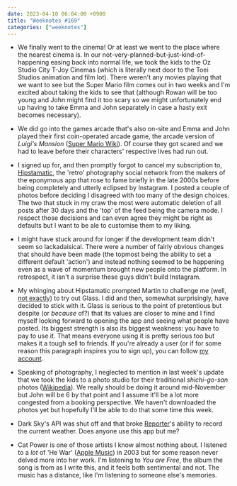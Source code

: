 ```yaml
---
date: 2023-04-10 06:04:00 +0900
title: "Weeknotes #169"
categories: ["weeknotes"]
---
```


- We finally went to the cinema! Or at least we went to the place where the nearest cinema is. In our not-very-planned-but-just-kind-of-happening easing back into normal life, we took the kids to the Oz Studio City T-Joy Cinemas (which is literally next door to the Toei Studios animation and film lot). There weren't any movies playing that we want to see but the Super Mario film comes out in two weeks and I'm excited about taking the kids to see that (although Rowan will be too young and John might find it too scary so we might unfortunately end up having to take Emma and John separately in case a hasty exit becomes necessary).

- We did go into the games arcade that's also on-site and Emma and John played their first coin-operated arcade game, the arcade version of _Luigi's Mansion_ ([Super Mario Wiki](https://www.mariowiki.com/Luigi%27s_Mansion_Arcade)). Of course they got scared and we had to leave before their characters' respective lives had run out.

- I signed up for, and then promptly forgot to cancel my subscription to, [Hipstamatic](https://hipstamatic.app/hello), the 'retro' photography social network from the makers of the eponymous app that rose to fame briefly in the late 2000s before being completely and utterly eclipsed by Instagram. I posted a couple of photos before deciding I disagreed with too many of the design choices. The two that stuck in my craw the most were automatic deletion of all posts after 30 days and the 'top' of the feed being the camera mode. I respect those decisions and can even agree they might be right as defaults but I want to be ale to customise them to my liking.

- I might have stuck around for longer if the development team didn't seem so lackadaisical. There were a number of fairly obvious changes that should have been made (the topmost being the ability to set a different default 'action') and instead nothing seemed to be happening even as a wave of momentum brought new people onto the platform. In retrospect, it isn't a surprise these guys didn't build Instagram.

- My whinging about Hipstamatic prompted Martin to challenge me (well, [not exactly](https://social.lol/@martinfeld/110076980207829653)) to try out Glass. I did and then, somewhat surprisingly, have decided to stick with it. Glass is serious to the point of pretentious but despite (or _because_ of?) that its values are closer to mine and I find myself looking forward to opening the app and seeing what people have posted. Its biggest strength is also its biggest weakness: you have to pay to use it. That means everyone using it is pretty serious too but makes it a tough sell to friends. If you're already a user (or if for some reason this paragraph inspires you to sign up), you can follow [my account](https://glass.photo/pyrmont).

- Speaking of photography, I neglected to mention in last week's update that we took the kids to a photo studio for their traditional _shichi-go-san_ photos ([Wikipedia](https://en.wikipedia.org/wiki/Shichi-Go-San)). We really should be doing it around mid-November but John will be 6 by that point and I assume it'll be a lot more congested from a booking perspective. We haven't downloaded the photos yet but hopefully I'll be able to do that some time this week.

- Dark Sky's API was shut off and that broke [Reporter](http://reporter-app.com/)'s ability to record the current weather. Does anyone use this app but me?

- Cat Power is one of those artists I know almost nothing about. I listened to a _lot_ of 'He War' ([Apple Music](https://music.apple.com/us/album/he-war/1589273622?i=1589273894)) in 2003 but for some reason never delved more into her work. I'm listening to _You are Free_, the album the song is from as I write this, and it feels both sentimental and not. The music has a distance, like I'm listening to someone else's memories.
